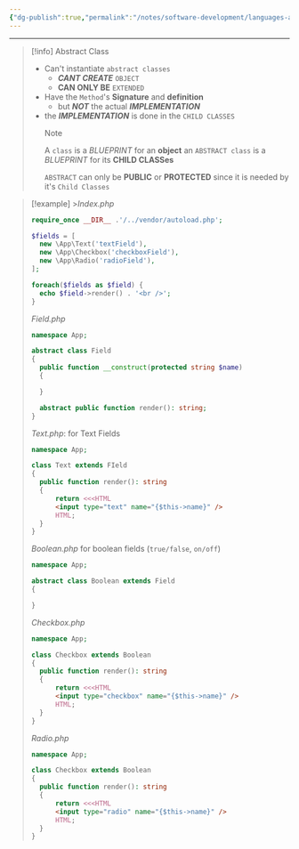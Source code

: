 ```yaml
---
{"dg-publish":true,"permalink":"/notes/software-development/languages-and-frameworks/web-development/backend/php/02-object-oriented-programming-oop/07-abstract-classes-and-methods/01-abstract-class-and-methods/","tags":["programming","php","webdevelopment","backend","OOP"],"created":"2025-07-13T15:24:54.924+08:00"}
---
```



---

> [!info] Abstract Class
>
> - Can't instantiate `abstract classes`
>   - **_CANT CREATE_** `OBJECT`
>   - **CAN ONLY BE** `EXTENDED`
> - Have the `Method`'s **Signature** and **definition**
>   - but **_NOT_** the actual **_IMPLEMENTATION_**
> - the **_IMPLEMENTATION_** is done in the `CHILD CLASSES`
>   > [!note]
>   > A `class` is a _BLUEPRINT_ for an **object**
>   > an `ABSTRACT class` is a _BLUEPRINT_ for its **CHILD CLASSes**
>   >
>   > `ABSTRACT` can only be **PUBLIC** or **PROTECTED**
>   > since it is needed by it's `Child Classes`

> [!example] >_Index.php_
>
> ```php
> require_once __DIR__ .'/../vendor/autoload.php';
>
> $fields = [
> 	new \App\Text('textField'),
> 	new \App\Checkbox('checkboxField'),
> 	new \App\Radio('radioField'),
> ];
>
> foreach($fields as $field) {
> 	echo $field->render() . '<br />';
> }
> ```
>
> _Field.php_
>
> ```php
> namespace App;
>
> abstract class Field
> {
> 	public function __construct(protected string $name)
> 	{
>
> 	}
>
> 	abstract public function render(): string;
> }
> ```
>
> _Text.php_:
> for Text Fields
>
> ```php
> namespace App;
>
> class Text extends FIeld
> {
> 	public function render(): string
> 	{
> 		return <<<HTML
> 		<input type="text" name="{$this->name}" />
> 		HTML;
> 	}
> }
> ```
>
> _Boolean.php_
> for boolean fields (`true/false`, `on/off`)
>
> ```php
> namespace App;
>
> abstract class Boolean extends Field
> {
>
> }
> ```
>
> _Checkbox.php_
>
> ```php
> namespace App;
>
> class Checkbox extends Boolean
> {
> 	public function render(): string
> 	{
> 		return <<<HTML
> 		<input type="checkbox" name="{$this->name}" />
> 		HTML;
> 	}
> }
> ```
>
> _Radio.php_
>
> ```php
> namespace App;
>
> class Checkbox extends Boolean
> {
> 	public function render(): string
> 	{
> 		return <<<HTML
> 		<input type="radio" name="{$this->name}" />
> 		HTML;
> 	}
> }
> ```
